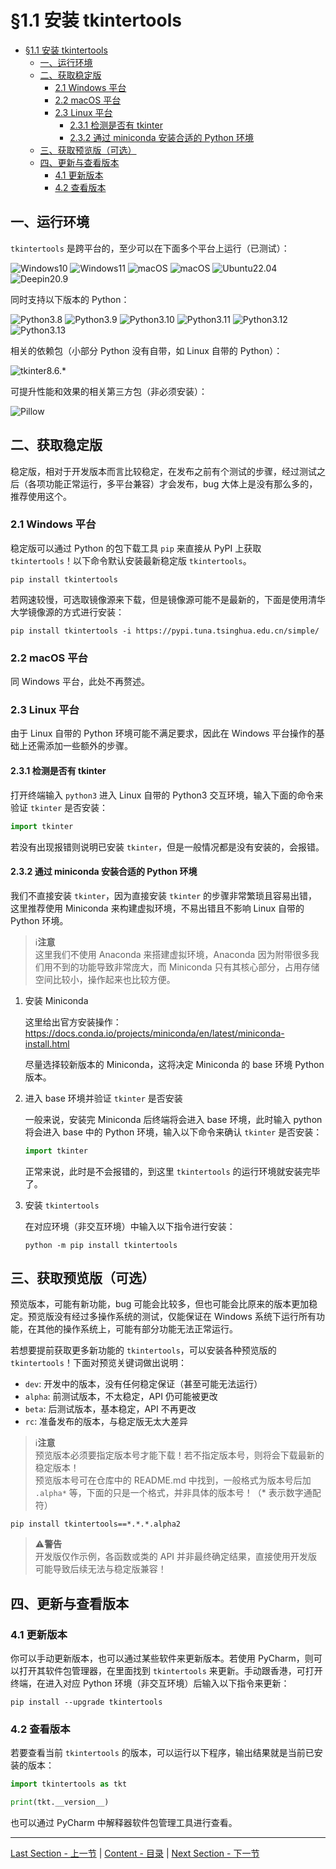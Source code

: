 §1.1 安装 tkintertools
======================

- [§1.1 安装 tkintertools](#11-安装-tkintertools)
  - [一、运行环境](#一运行环境)
  - [二、获取稳定版](#二获取稳定版)
    - [2.1 Windows 平台](#21-windows-平台)
    - [2.2 macOS 平台](#22-macos-平台)
    - [2.3 Linux 平台](#23-linux-平台)
      - [2.3.1 检测是否有 tkinter](#231-检测是否有-tkinter)
      - [2.3.2 通过 miniconda 安装合适的 Python 环境](#232-通过-miniconda-安装合适的-python-环境)
  - [三、获取预览版（可选）](#三获取预览版可选)
  - [四、更新与查看版本](#四更新与查看版本)
    - [4.1 更新版本](#41-更新版本)
    - [4.2 查看版本](#42-查看版本)

一、运行环境
-----------

`tkintertools` 是跨平台的，至少可以在下面多个平台上运行（已测试）：

![Windows10](https://img.shields.io/badge/Windows-10-green?logo=windows10)
![Windows11](https://img.shields.io/badge/Windows-11-green?logo=windows11)
![macOS](https://img.shields.io/badge/macOS-11-green?logo=macOS)
![macOS](https://img.shields.io/badge/macOS-14-green?logo=macOS)
![Ubuntu22.04](https://img.shields.io/badge/Ubuntu-22.04-green?logo=ubuntu)
![Deepin20.9](https://img.shields.io/badge/Deepin-20.9-green?logo=deepin)

同时支持以下版本的 Python：

![Python3.8](https://img.shields.io/badge/Python-3.8-blue?logo=python)
![Python3.9](https://img.shields.io/badge/Python-3.9-blue?logo=python)
![Python3.10](https://img.shields.io/badge/Python-3.10-blue?logo=python)
![Python3.11](https://img.shields.io/badge/Python-3.11-blue?logo=python)
![Python3.12](https://img.shields.io/badge/Python-3.12-blue?logo=python)
![Python3.13](https://img.shields.io/badge/Python-3.13-blue?logo=python)

相关的依赖包（小部分 Python 没有自带，如 Linux 自带的 Python）：

![tkinter8.6.*](https://img.shields.io/badge/tkinter-≥8.6-yellow)

可提升性能和效果的相关第三方包（非必须安装）：

![Pillow](https://img.shields.io/badge/Pillow-≥10.0-red)

二、获取稳定版
-------------

稳定版，相对于开发版本而言比较稳定，在发布之前有个测试的步骤，经过测试之后（各项功能正常运行，多平台兼容）才会发布，bug 大体上是没有那么多的，推荐使用这个。

### 2.1 Windows 平台

稳定版可以通过 Python 的包下载工具 `pip` 来直接从 PyPI 上获取 `tkintertools`！以下命令默认安装最新稳定版 `tkintertools`。

```
pip install tkintertools
```

若网速较慢，可选取镜像源来下载，但是镜像源可能不是最新的，下面是使用清华大学镜像源的方式进行安装：

```
pip install tkintertools -i https://pypi.tuna.tsinghua.edu.cn/simple/
```

### 2.2 macOS 平台

同 Windows 平台，此处不再赘述。

### 2.3 Linux 平台

由于 Linux 自带的 Python 环境可能不满足要求，因此在 Windows 平台操作的基础上还需添加一些额外的步骤。

#### 2.3.1 检测是否有 tkinter

打开终端输入 `python3` 进入 Linux 自带的 Python3 交互环境，输入下面的命令来验证 `tkinter` 是否安装：

```python
import tkinter
```

若没有出现报错则说明已安装 `tkinter`，但是一般情况都是没有安装的，会报错。

#### 2.3.2 通过 miniconda 安装合适的 Python 环境

我们不直接安装 `tkinter`，因为直接安装 `tkinter` 的步骤非常繁琐且容易出错，这里推荐使用 Miniconda 来构建虚拟环境，不易出错且不影响 Linux 自带的 Python 环境。

> ℹ️**注意**  
> 这里我们不使用 Anaconda 来搭建虚拟环境，Anaconda 因为附带很多我们用不到的功能导致非常庞大，而 Miniconda 只有其核心部分，占用存储空间比较小，操作起来也比较方便。

1. 安装 Miniconda

    这里给出官方安装操作：https://docs.conda.io/projects/miniconda/en/latest/miniconda-install.html

    尽量选择较新版本的 Miniconda，这将决定 Miniconda 的 base 环境 Python 版本。

2. 进入 base 环境并验证 `tkinter` 是否安装
    
    一般来说，安装完 Miniconda 后终端将会进入 base 环境，此时输入 python 将会进入 base 中的 Python 环境，输入以下命令来确认 `tkinter` 是否安装：

    ```python
    import tkinter
    ```

    正常来说，此时是不会报错的，到这里 `tkintertools` 的运行环境就安装完毕了。

3. 安装 `tkintertools`

    在对应环境（非交互环境）中输入以下指令进行安装：

    ```
    python -m pip install tkintertools
    ```

三、获取预览版（可选）
-------------------

预览版本，可能有新功能，bug 可能会比较多，但也可能会比原来的版本更加稳定。预览版没有经过多操作系统的测试，仅能保证在 Windows 系统下运行所有功能，在其他的操作系统上，可能有部分功能无法正常运行。  

若想要提前获取更多新功能的 `tkintertools`，可以安装各种预览版的 `tkintertools`！下面对预览关键词做出说明：

* `dev`: 开发中的版本，没有任何稳定保证（甚至可能无法运行）
* `alpha`: 前测试版本，不太稳定，API 仍可能被更改
* `beta`: 后测试版本，基本稳定，API 不再更改
* `rc`: 准备发布的版本，与稳定版无太大差异

> ℹ️**注意**  
> 预览版本必须要指定版本号才能下载！若不指定版本号，则将会下载最新的稳定版本！  
> 预览版本号可在仓库中的 README.md 中找到，一般格式为版本号后加 `.alpha*` 等，下面的只是一个格式，并非具体的版本号！（* 表示数字通配符）

```
pip install tkintertools==*.*.*.alpha2
```

> ⚠️**警告**  
> 开发版仅作示例，各函数或类的 API 并非最终确定结果，直接使用开发版可能导致后续无法与稳定版兼容！

四、更新与查看版本
----------------

### 4.1 更新版本

你可以手动更新版本，也可以通过某些软件来更新版本。若使用 PyCharm，则可以打开其软件包管理器，在里面找到 `tkintertools` 来更新。手动跟香港，可打开终端，在进入对应 Python 环境（非交互环境）后输入以下指令来更新：

```
pip install --upgrade tkintertools
```

### 4.2 查看版本

若要查看当前 `tkintertools` 的版本，可以运行以下程序，输出结果就是当前已安装的版本：

```python
import tkintertools as tkt

print(tkt.__version__)
```

也可以通过 PyCharm 中解释器软件包管理工具进行查看。

---
[Last Section - 上一节](0-1.md) | [Content - 目录](README.md) | [Next Section - 下一节](1-2.md)